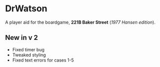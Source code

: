 # DrWatson
A player aid for the boardgame, **221B Baker Street** (*1977 Hansen edition*).

## New in v 2
- Fixed timer bug
- Tweaked styling
- Fixed text errors for cases 1-5
